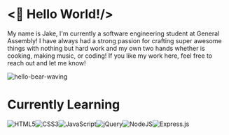 # <👋 Hello World!/>

My name is Jake, I'm currently a software engineering student at General Assembly! I have always had a strong passion for crafting super awesome things with nothing but hard work and my own two hands whether is cooking, making music, or coding! If you like my work here, feel free to reach out and let me know!



![hello-bear-waving](https://user-images.githubusercontent.com/102636860/167697603-c1694d72-6df6-4359-a2dd-480f647d57a1.gif)


# Currently Learning
![HTML5](https://img.shields.io/badge/html5-%23E34F26.svg?style=for-the-badge&logo=html5&logoColor=white)![CSS3](https://img.shields.io/badge/css3-%231572B6.svg?style=for-the-badge&logo=css3&logoColor=white)![JavaScript](https://img.shields.io/badge/javascript-%23323330.svg?style=for-the-badge&logo=javascript&logoColor=%23F7DF1E)![jQuery](https://img.shields.io/badge/jquery-%230769AD.svg?style=for-the-badge&logo=jquery&logoColor=white)![NodeJS](https://img.shields.io/badge/node.js-6DA55F?style=for-the-badge&logo=node.js&logoColor=white)![Express.js](https://img.shields.io/badge/express.js-%23404d59.svg?style=for-the-badge&logo=express&logoColor=%2361DAFB)
